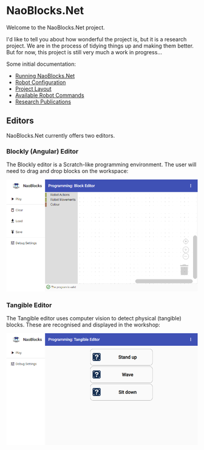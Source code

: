 # NaoBlocks.Net

Welcome to the NaoBlocks.Net project.

I'd like to tell you about how wonderful the project is, but it is a research project. We are in the process of tidying things up and making them better. But for now, this project is still very much a work in progress...

Some initial documentation:
* [Running NaoBlocks.Net](Documentation/Running.md)
* [Robot Configuration](Documentation/Robots.md)
* [Project Layout](Documentation/ProjectLayout.md)
* [Available Robot Commands](Documentation/Commands.md)
* [Research Publications](Documentation/Publications.md)

## Editors

NaoBlocks.Net currently offers two editors.

### Blockly (Angular) Editor

The Blockly editor is a Scratch-like programming environment. The user will need to drag and drop blocks on the workspace:

![Blockly editor](Documentation/Images/WebEditor.png)

### Tangible Editor

The Tangible editor uses computer vision to detect physical (tangible) blocks. These are recognised and displayed in the workshop:

![Tangible editor](Documentation/Images/TangibleEditor.png)